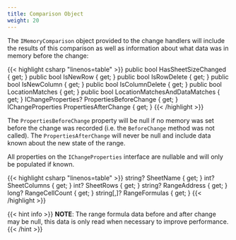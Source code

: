 ```yaml
---
title: Comparison Object
weight: 20
---
```


The `IMemoryComparison` object provided to the change handlers will include the results of this comparison as well as information about what data was in memory before the change:

{{< highlight csharp "linenos=table" >}}
public bool HasSheetSizeChanged { get; }
public bool IsNewRow { get; }
public bool IsRowDelete { get; }
public bool IsNewColumn { get; }
public bool IsColumnDelete { get; }
public bool LocationMatches { get; }
public bool LocationMatchesAndDataMatches { get; }
IChangeProperties? PropertiesBeforeChange { get; }
IChangeProperties PropertiesAfterChange { get; }
{{< /highlight >}}

The `PropertiesBeforeChange` property will be null if no memory was set before the change was recorded (i.e. the `BeforeChange` method was not called). The `PropertiesAfterChange` will never be null and include data known about the new state of the range.

All properties on the `IChangeProperties` interface are nullable and will only be populated if known.

{{< highlight csharp "linenos=table" >}}
string? SheetName { get; }
int? SheetColumns { get; }
int? SheetRows { get; }
string? RangeAddress { get; }
long? RangeCellCount { get; }
string[,]? RangeFormulas { get; }
{{< /highlight >}}

{{< hint info >}}
**NOTE**: The range formula data before and after change may be null, this data is only read when necessary to improve performance.
{{< /hint >}}
